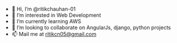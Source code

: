 - 👋 Hi, I’m @ritikchauhan-01
- 👀 I’m interested in Web Development
- 🌱 I’m currently learning AWS
- 💞️ I’m looking to collaborate on AngularJs, django, python projects
- 📫 Mail me at ritikcn05@gmail.com

<!---
ritikchauhan-01/ritikchauhan-01 is a ✨ special ✨ repository because its `README.md` (this file) appears on your GitHub profile.
You can click the Preview link to take a look at your changes.
--->
